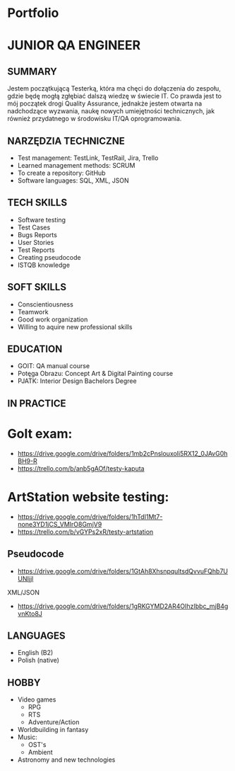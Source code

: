# Portfolio

# JUNIOR QA ENGINEER

## SUMMARY
Jestem początkującą Testerką, która ma chęci do dołączenia do zespołu, gdzie będę mogłą zgłębiać dalszą wiedzę w świecie IT.
Co prawda jest to mój początek drogi Quality Assurance, jednakże jestem otwarta na nadchodzące wyzwania, naukę nowych umiejętności technicznych, jak również przydatnego w środowisku IT/QA oprogramowania.

## NARZĘDZIA TECHNICZNE
* Test management: TestLink, TestRail, Jira, Trello
* Learned management methods: SCRUM
* To create a repository: GitHub
* Software languages: SQL, XML, JSON

## TECH SKILLS
* Software testing
* Test Cases
* Bugs Reports
* User Stories
* Test Reports
* Creating pseudocode
* ISTQB knowledge

## SOFT SKILLS
* Conscientiousness
* Teamwork
* Good work organization
* Willing to aquire new professional skills

## EDUCATION
* GOIT: QA manual course
* Potęga Obrazu: Concept Art & Digital Painting course
* PJATK: Interior Design Bachelors Degree

## IN PRACTICE

# GoIt exam:
* https://drive.google.com/drive/folders/1mb2cPnslouxoIi5RX12_0JAvG0hBH9-R
* https://trello.com/b/anb5gAOf/testy-kaputa

# ArtStation website testing:
* https://drive.google.com/drive/folders/1hTdI1Mt7-none3YD1jCS_VMIrO8GmjV9
* https://trello.com/b/vGYPs2xR/testy-artstation

## Pseudocode
* https://drive.google.com/drive/folders/1GtAh8XhsnpqultsdQvvuFQhb7UUNIjjl

XML/JSON
* https://drive.google.com/drive/folders/1gRKGYMD2AR4OIhzIbbc_mjB4gvnKto8J

## LANGUAGES
* English (B2)
* Polish (native)

## HOBBY
* Video games
  * RPG
  * RTS
  * Adventure/Action
* Worldbuilding in fantasy
* Music:
  * OST's
  * Ambient
* Astronomy and new technologies

